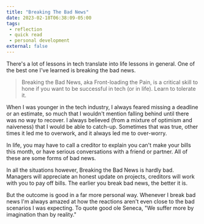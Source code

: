 ```yaml
---
title: "Breaking The Bad News"
date: 2023-02-18T06:38:09-05:00
tags:
 - reflection
 - quick read
 - personal development
external: false
---
```


There's a lot of lessons in tech translate into life lessons in general. One of the best one I've learned is
breaking the bad news.

> Breaking the Bad News, aka Front-loading the Pain, is a critical skill to hone if you want to be successful
in tech (or in life). Learn to tolerate it.

When I was younger in the tech industry, I always feared missing a deadline or an estimate, so much that I wouldn't
mention falling behind until there was no way to recover. I always believed (from a mixture of optimism and naiveness)
that I would be able to catch-up. Sometimes that was true, other times it led me to overwork, and it always led me to
over-worry.

In life, you may have to call a creditor to explain you can't make your bills this month, or have serious conversations
with a friend or partner. All of these are some forms of bad news.

In all the situations however, Breaking the Bad News is hardly bad. Managers will appreciate an honest update on projects,
creditors will work with you to pay off bills. The earlier you break bad news, the better it is.

But the outcome is good in a far more personal way. Whenever I break bad news I'm always amazed at how the reactions
aren't even close to the bad scenarios I was expecting. To quote good ole Seneca, "We suffer more by imagination than by reality."
